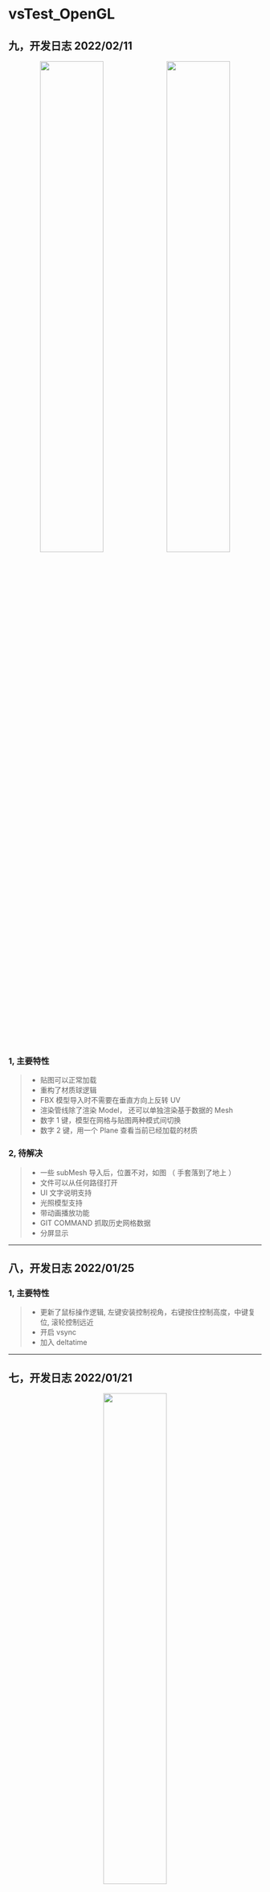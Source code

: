 # vsTest_OpenGL

## 九，开发日志 2022/02/11
<div align = center>
<img src="./Pics/pic12.png" width = 50%><img src="./Pics/pic14.gif" width = 50%>
</div>

### 1, 主要特性
>* 贴图可以正常加载
>* 重构了材质球逻辑
>* FBX 模型导入时不需要在垂直方向上反转 UV
>* 渲染管线除了渲染 Model， 还可以单独渲染基于数据的 Mesh
>* 数字 1 键，模型在网格与贴图两种模式间切换
>* 数字 2 键，用一个 Plane 查看当前已经加载的材质

### 2, 待解决
>* 一些 subMesh 导入后，位置不对，如图 （ 手套落到了地上 ）
>* 文件可以从任何路径打开
>* UI 文字说明支持
>* 光照模型支持
>* 带动画播放功能
>* GIT COMMAND 抓取历史网格数据
>* 分屏显示

---

## 八，开发日志 2022/01/25
### 1, 主要特性
>* 更新了鼠标操作逻辑, 左键安装控制视角，右键按住控制高度，中键复位, 滚轮控制远近
>* 开启 vsync
>* 加入 deltatime

---

## 七，开发日志 2022/01/21
<div align = center>
<img src="./Pics/pic11.png" width = 50%>
</div>

### 1, 主要特性
>* assimp 移除了除 fbx 导入之外的其他功能，将执行程序大大小控制到 30+ MB, 完整功能在静态编译的情况下要 130MB + 严重影响打开程序体验
>* 可以正常加载模型，绘制模型前需要调整坐标轴
>* 交互操控添加了 W 和 S 键，用于控制摄影机升降
>* 模型资源默认放在 resource/models 文件夹下

### 2, 待解决项
>* 验证摄影机控制的便捷性
>* 为了控制执行程序的大小, 需要调研 fbx sdk 是否更合理
>* 模型目前没有加载材质 ID, 需要补充该功能

---

## 六，开发日志 2022/01/14
### 1, 完成基于 CMake 的项目重构，现在直接打开工程目录的下 mdv 文件夹内的 .exe 执行程序即可看到结果
>* 将所有第三方库改为通过 submodule 导入，不再需要预编译操作
>* 所有源文件会通过 CMakeLists.txt 文件构建
>* 解决找不到 shader 文件时程序会崩溃的问题
>* 现在所有资源文件 shader, texture, mesh 都位于 resources 文件夹下

### 2, 待解决
>* gcc 运行库目前是直接拷贝到目录的方式，不明确是不是最优解
>* 发现程序没有做视口变换的适配，需要解决

---

## 五，开发日志 2022/01/04
### 1，完成使用球面坐标系构建摄影机空间位置，新增 interactive 类作为鼠标交互逻辑
<div align = center>
<img src="./Pics/pic10.png" width = 50%>
</div>

### 2，完成观察摄影机添加惯性旋转的功能
<div align = center>
<img src="./Pics/pic09.gif" width = 50%>
</div>

---

## 四，开发日志 2021/12/15
### 1，环境配置说明，如果是切到最新提交记录，请按照如下步骤配置环境
>* 在 [https://sourceforge.net/projects/mingw-w64/files/] 下载自己系统对应的版本(往列表下面看)，我是 [win10_X64] 下载的是 *x86_64_win32-seh* (47.8 MB)，下载后解压
>* 在 windows 系统环境变量中，添加 Path 项，指定到 mingw-w64 的 .../bin 位置 ，/bin 目录中还有一个 *mingw32-make.exe* 文件，复制它，重命名为 *make.exe*，后面会用到 MakeFile 中
>* 生成 glad 静态库文件，在这个链接 [https://glad.dav1d.de/] 下生成 *glad.zip* 文件，Language(c/c++)，Specification(OpenGL)，API(最高版本)，Profile(Core) 需要设置，勾选 *Generate a loader* 生成，生成后下载 glad.zip 文件解压
>* **gcc ./src/glad.c -c -I ./include/** //在终端执行这个命令，会在当前目录下生成 *glad.o* 文件
>* **ar -rc libglad.a glad.o** //在终端执行这个命令，会在当前目录下生成 *libglad.a* 文件，将这个文件也放入工程目录的 \lib 文件夹下
>* 将 glad 解压包中的 \include 文件夹下的内容，也全都放到工程目录的 \include 文件夹下
>* 打开 vs code 的 Terminal， 输入 make run 测试程序
### 2，开发状态
>* 重构 geometry 与 cam 的构造函数，二者均继承 object 类
>* object 类提供默认的 transform 成员

---

## 三，开发日志 2021/12/10
### 1，已完成
>* camera 类，摄影机参数，摄影机矩阵等
>* transform 类，Debug，空间变换等
>* texture 类，纹理文件的读取，纹理模式，mipmap 等
>* geometry 当前坐标均为模型空间下
>* vertex shader 需要包含 mvp 矩阵才能正常渲染
### 2，下版本目标
>* 窗体交互
>* 模型加载

---

## 二，开发日志 2021/11/26
### 1，完成代码重构，主要代码文件说明
>* 源文件都在 ./src 目录下，头文件都在 ./include/users 目录下，shader 文件都在 ./src/shaders 目录下
>* geometry 类，几何体计算，预设几何体数据
>* mrp 类，渲染管线类，包括绘制，剔除，清除，设置渲染数据
>* shader 类，读取 shader 文件，编译，链接，调用 
>* main.cpp，主程序入口
>* make run，终端运行命令
### 2，当前开发状态
>* 完成默认 VBO 渲染
>* 完成 shader 类
>* 完成 mrp 类
>* 完成 geometry 类
### 3，待开发
>* 摄影机参数
>* 几何体模型加载
>* 第一版光照模型
>* 窗体交互逻辑

---

## 一，配置开发环境
1，配置 vscode 的 c++ 开发环境，首先需要配置 gcc 和 g++ 的编译器，可以在 [https://sourceforge.net/projects/mingw-w64/files/] 下载自己系统对应的版本(往列表下面看)，我是 [win10_X64] 下载的是 *x86_64_win32-seh* (47.8 MB)。
<div align = center>
<img src="./Pics/pic01.png" width = 50%>
</div>

___


2，下载完成后解到固定目录，注意文件夹中有一个 /bin 目录，将这个 /bin 目录的完整路径添加到系统变量的 Path 中，打开 [git bash] 或者 [window powershell]，输入 **gcc --version**，**g++ --version** 和 **gdb --version** 命令，如果配置成功会显示编译器信息，注意 /bin 目录中还有一个 *mingw32-make.exe* 文件，复制它，重命名为 *make.exe*，后面会用到
<div align = center>
<img src="./Pics/pic02.png" width = 50%>
</div>

___

3，为 vscode 安装必要插件 [C/C++ By Microsoft]， [C/C++ Project Generator By danielpinto8zz6]，[Code Runner By Jun Han]，到这一步可以实验一段 c++ 代码看看是否能运行。使用 Ctrl + Shift + P 呼出 vscode 命令行，选择 Create Project ，选择自己的工程目录文件夹，插件会自动创建所需的 \lib, \include, 等文件夹，可以使用 make run 运行程序，如果运行失败，要检查 /.vscode 文件夹中 *c_cpp_properties.json* 的配置，如果运行成功则可以进行下一步
<div align = center>
<img src="./Pics/pic03.png" width = 50%>
</div>

<div align = center>
<img src="./Pics/pic04.png" width = 30%>
</div>

___

4，下载 glfw 框架，[https://www.glfw.org/download.html]，要下载与自己的 minGW 对应的版本，我这里是 *64-bit Windows binaries* 的预编译文件

___

5，配置库文件
>* glfw 解压包中的 \include\GLFW 文件夹，放入工程目录中的 \include 文件夹下
>* glfw 解压包中的 \lib-mingw-w64 文件夹下的 *libglfw3.a* 和 *libglfw3dll.a* 两个文件，放入工程目录的 \lib 文件夹下，*glfw3.dll* 文件放到工程目录的 \output 文件夹下
>* 生成 glad 静态库文件，在这个链接 [https://glad.dav1d.de/] 下生成 *glad.zip* 文件，Language(c/c++)，Specification(OpenGL)，API(最高版本)，Profile(Core) 需要设置，勾选 *Generate a loader* 生成，生成后下载 glad.zip 文件解压
>* **gcc ./src/glad.c -c -I ./include/** //在终端执行这个命令，会在当前目录下生成 *glad.o* 文件
>* **ar -rc libglad.a glad.o** //在终端执行这个命令，会在当前目录下生成 *libglad.a* 文件，将这个文件也放入工程目录的 \lib 文件夹下
>* 将 glad 解压包中的 \include 文件夹下的内容，也全都放到工程目录的 \include 文件夹下

___

6，测试库文件，可以在测试的 cpp 代码中包含 **#include <glad/glad.h>** 和 **#include<GLFW/glfw3.h>** ，如果不报错，则是包含成功，这时 **make run** 命令也应该是正常的，否则要检查 *c_cpp_properties.json* 文件


<div align = center>
<img src="./Pics/pic05.png" width = 50%>
</div>

___

7，配置 Makefile 命令，打开 Makefile 文件
>* 在 # define lib directory 注释下添加变量，**LIBRARIES := -lglad -lglfw3dll**
>* 在 75 行  \$(OBJECTS) \$(LFLAGS) \$(LIBS) 代码后面再加入 \$(LIBRARIES)，之后再运行 make run，正常

<div align = center>
<img src="./Pics/pic07.png" width = 50%>
</div>

___

8，最终测试代码，**make run** 运行，显示一个小窗口

<div align = center>
<img src="./Pics/pic08.png" width = 50%>
</div>

___

### 测试代码
~~~
#include <glad/glad.h>
#include <GLFW/glfw3.h>

#include <iostream>

void framebuffer_size_callback(GLFWwindow* window, int width, int height);
void processInput(GLFWwindow* window);

const unsigned int SCR_WIDTH = 300;
const unsigned int SCR_HEIGHT = 200;

int main()
{
	glfwInit();
	glfwWindowHint(GLFW_CONTEXT_VERSION_MAJOR, 3);
	glfwWindowHint(GLFW_CONTEXT_VERSION_MINOR, 3);
	glfwWindowHint(GLFW_OPENGL_PROFILE, GLFW_OPENGL_CORE_PROFILE);

	GLFWwindow* window = glfwCreateWindow(SCR_WIDTH, SCR_HEIGHT, "OpenGL and Miles", NULL, NULL);
	if (window == NULL)
	{
		std::cout << "Failed to create GLFW window" << std::endl;
		glfwTerminate();
		return -1;
	}
	glfwMakeContextCurrent(window);
	glfwSetFramebufferSizeCallback(window, framebuffer_size_callback);

	if (!gladLoadGLLoader((GLADloadproc)glfwGetProcAddress))
	{
		std::cout << "Failed to initialize GLAD" << std::endl;
		return -1;
	}

	while (!glfwWindowShouldClose(window))
	{
		glClearColor(0.3, 0.5, 0.8, 1);
		glClear(GL_COLOR_BUFFER_BIT);
		processInput(window);
		glfwSwapBuffers(window);
		glfwPollEvents();
	}

	glfwTerminate();
	return 0;
}

void processInput(GLFWwindow* window)
{
	if (glfwGetKey(window, GLFW_KEY_ESCAPE) == GLFW_PRESS)
		glfwSetWindowShouldClose(window, true);
}

void framebuffer_size_callback(GLFWwindow* window, int width, int height)
{
	glViewport(0, 0, width, height);
}
~~~

___
